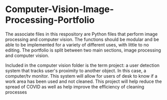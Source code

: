 # Computer-Vision-Image-Processing-Portfolio

The associate files in this respository are Python files that perform image processing and computer vision. The functions should be modular and be able to be implemented for a variety of different uses, with little to no editing. The portfolio is split between two main sections, image processing and computer vision. 

Included in the computer vision folder is the term project: a user detection system that tracks user's proximity to another object. In this case, a computer/tv monitor. This system will allow for users of desk to know if a work area has been used and not cleaned. This project will help reduce the spread of COVID as well as help improve the efficiency of cleaning processes
